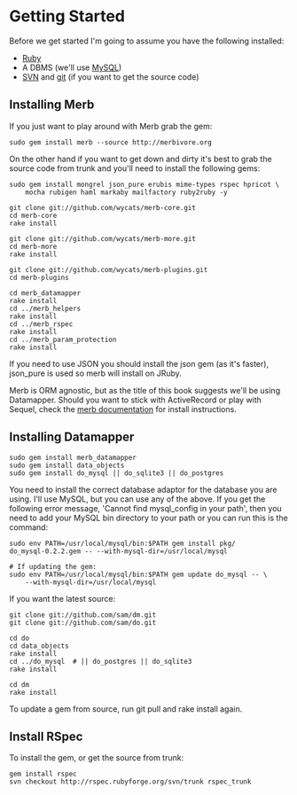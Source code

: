 # Getting Started

Before we get started I'm going to assume you have the following installed:

* [Ruby](http://www.ruby-lang.org/) 
* A DBMS (we'll use [MySQL](http://mysql.org/))
* [SVN](http://subversion.tigris.org/) and [git](http://git.or.cz/) (if you want to get the source code)


## Installing Merb

If you just want to play around with Merb grab the gem:
    
    sudo gem install merb --source http://merbivore.org 
    
    
On the other hand if you want to get down and dirty it's best to grab the source code from trunk 
and you'll need to install the following gems:

    sudo gem install mongrel json_pure erubis mime-types rspec hpricot \
        mocha rubigen haml markaby mailfactory ruby2ruby -y

    git clone git://github.com/wycats/merb-core.git
    cd merb-core
    rake install
    
    git clone git://github.com/wycats/merb-more.git
    cd merb-more
    rake install
    
    git clone git://github.com/wycats/merb-plugins.git
    cd merb-plugins
    
    cd merb_datamapper
    rake install
    cd ../merb_helpers
    rake install
    cd ../merb_rspec
    rake install
    cd ../merb_param_protection
    rake install
    


If you need to use JSON you should install the json gem (as it's faster), json_pure is used so merb will install on JRuby.

Merb is ORM agnostic, but as the title of this book suggests we'll be using Datamapper.
Should you want to stick with ActiveRecord or play with Sequel, check the [merb documentation](http://merb.rubyforge.org/files/README.html) for install instructions.

## Installing Datamapper

    sudo gem install merb_datamapper
    sudo gem install data_objects
    sudo gem install do_mysql || do_sqlite3 || do_postgres
    

You need to install the correct database adaptor for the database you are using. I'll use MySQL, 
but you can use any of the above. If you get the following error message, 'Cannot find mysql_config in 
your path', then you need to add your MySQL bin directory to your path or you can run this is the command:

    sudo env PATH=/usr/local/mysql/bin:$PATH gem install pkg/ 
    do_mysql-0.2.2.gem -- --with-mysql-dir=/usr/local/mysql

    # If updating the gem:
    sudo env PATH=/usr/local/mysql/bin:$PATH gem update do_mysql -- \
        --with-mysql-dir=/usr/local/mysql

If you want the latest source:

    git clone git://github.com/sam/dm.git
    git clone git://github.com/sam/do.git

    cd do
    cd data_objects
    rake install
    cd ../do_mysql  # || do_postgres || do_sqlite3
    rake install
    
    cd dm    
    rake install
    
To update a gem from source, run git pull and rake install again.

## Install RSpec

To install the gem, or get the source from trunk:

    gem install rspec
    svn checkout http://rspec.rubyforge.org/svn/trunk rspec_trunk
    


